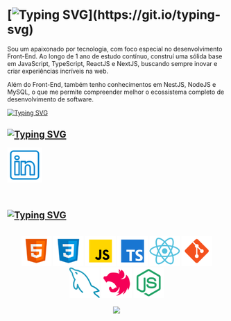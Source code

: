 

# [![Typing SVG](https://readme-typing-svg.demolab.com?font=Sora&size=28&pause=1000&random=false&width=435&lines=%F0%9F%91%8B+Hello+World!+I'am+Gabriel!;%F0%9F%91%8B+Ol%C3%A1+Mundo!+Sou+o+Gabriel!)](https://git.io/typing-svg)
  
<p>
 Sou um apaixonado por tecnologia, com foco especial no desenvolvimento Front-End. Ao longo de 1 ano de estudo contínuo, construí uma sólida base em JavaScript, TypeScript, ReactJS e NextJS, buscando sempre inovar e criar experiências incríveis na web.

Além do Front-End, também tenho conhecimentos em NestJS, NodeJS e MySQL, o que me permite compreender melhor o ecossistema completo de desenvolvimento de software.

</p>

  [![Typing SVG](https://readme-typing-svg.demolab.com?font=Sora&pause=1000&color=00E3D6&random=false&width=435&lines=Front-End+Developer;Software+Developer;Web+Developer)](https://git.io/typing-svg)


<div align="left">

## [![Typing SVG](https://readme-typing-svg.demolab.com?font=Sora&size=28&pause=1000&color=FFFFFF&random=false&width=435&lines=%F0%9F%93%AB+Conecte-se+comigo%3A;%F0%9F%93%AB+Connect+with+me%3A)](https://git.io/typing-svg)

  <a href="https://www.linkedin.com/in/gabriel-arandaa"><img width="80em" src="assets/linkedin_icon_github.png" href="https://www.linkedin.com/in/gabriel-arandaa"/></a>
  

</div>

</br>


## [![Typing SVG](https://readme-typing-svg.demolab.com?font=Sora&size=28&pause=1000&color=FFFFFF&random=false&width=435&lines=%F0%9F%A7%B0+Linguagens+e+ferramentas;%F0%9F%A7%B0+Languages+and+tools)](https://git.io/typing-svg)

</br>
<div align="center">

<img width="70em" src="assets/html_icon_github.png"/>
<img width="70em" src="assets/css_icon_github.png"/>
<img width="70em" src="assets/javascript_icon_github.png"/>
<img width="70em" src="assets/typescript_icon_github.png"/>
<img width="70em" src="assets/react_icon_github.png"/> 
<img width="70em" src="assets/git_icon_github.png"/>
<img width="70em" src="assets/mysql_icon_github.png"/>
<img width="70em" src="assets/nest_icon_github.png"/>
<img width="70em" src="assets/nodejs_icon_github.png"/>


</div>

</br>

<div align="center">

<img width="270em" src="https://github-readme-stats.vercel.app/api/top-langs/?username=Gabriel-Aranda1406&hide=glsl,css&langs_count=3&theme=shadow_red&title_color=ffff&icon_color=5865F2&text_color=B4B2B2&border_color=5865F2&"/>

</div>